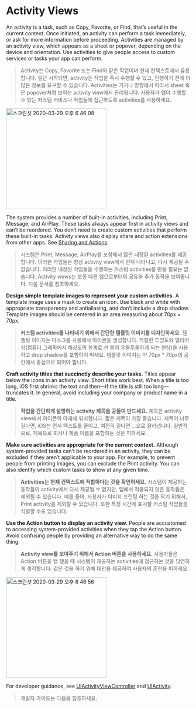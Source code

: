 # Activity Views

An activity is a task, such as Copy, Favorite, or Find, that’s useful in the current context. Once initiated, an activity can perform a task immediately, or ask for more information before proceeding. Activities are managed by an activity view, which appears as a sheet or popover, depending on the device and orientation. Use activities to give people access to custom services or tasks your app can perform.

> Activity는 Copy, Favorite 또는 Find와 같은 작업이며 현재 컨텍스트에서 유용합니다. 일단 시작되면, activity는 작업을 즉시 수행할 수 있고, 진행하기 전에 더 많은 정보를 요구할 수 있습니다. Activities는 기기나 방향에서 따라서 sheet 혹은 popover처럼 보이는 activity view에서 관리됩니다. 사용자가 앱이 수행할 수 있는 커스텀 서비스나 작업들에 접근하도록 activities를 사용하세요.

<img width="274" alt="스크린샷 2020-03-29 오후 6 46 08" src="https://user-images.githubusercontent.com/40762111/77845960-b53bbb80-71ed-11ea-8f27-d5db40556820.png">

The system provides a number of built-in activities, including Print, Message, and AirPlay. These tasks always appear first in activity views and can’t be reordered. You don’t need to create custom activities that perform these built-in tasks. Activity views also display share and action extensions from other apps. See [Sharing and Actions](https://developer.apple.com/design/human-interface-guidelines/ios/extensions/sharing-and-actions).

> 시스템은 Print, Message, AirPlay를 포함해서 많은 내장된 activities를 제공합니다. 이러한 작업들은 항상 activity view에서 먼저 나타나고, 다시 제공될 수 없습니다. 이러한 내장된 작업들을 수행하는 커스텀 activities를 만들 필요는 없습니다. Activity views는 또한 다른 앱으로부터의 공유와 추가 동작을 보여줍니다. 다음 문서를 참조하세요.

**Design simple template images to represent your custom activities.** A template image uses a mask to create an icon. Use black and white with appropriate transparency and antialiasing, and don’t include a drop shadow. Template images should be centered in an area measuring about 70px × 70px.

> **커스텀 activities를 나타내기 위해서 간단한 템플릿 이미지를 디자인하세요.** 템플릿 이미지는 마스크를 사용해서 아이콘을 생성합니다. 적절한 투명도와 엘리어싱(컴퓨터 그래픽에서 해상도의 한계로 선 등이 우둘투둘하게 되는 현상)을 사용하고 drop shadow를 포함하지 마세요. 템플릿 이미지는 약 70px * 70px의 공간에서 중심으로 되어야 합니다.



**Craft activity titles that succinctly describe your tasks.** Titles appear below the icons in an activity view. Short titles work best. When a title is too long, iOS first shrinks the text and then—if the title is still too long—truncates it. In general, avoid including your company or product name in a title.

> **작업을 간단하게 설명하는 activity 제목을 공들여 만드세요.** 제목은 activity view에서 아이콘의 아래에 위치합니다. 짧은 제목이 가장 좋습니다. 제목이 너무 길다면, iOS는 먼저 텍스트를 줄이고, 여전히 길다면 ...으로 잘라냅니다. 일반적으로, 제목으로 회사나 제품 이름을 포함하는 것은 피하세요.



**Make sure activities are appropriate for the current context.** Although system-provided tasks can’t be reordered in an activity, they can be excluded if they aren’t applicable to your app. For example, to prevent people from printing images, you can exclude the Print activity. You can also identify which custom tasks to show at any given time.

> **Activities는 현재 컨텍스트에 적합하다는 것을 확인하세요.** 시스템이 제공하는 동작들이 activity에서 다시 제공될 수 없지만, 앱에서 적용되지 않은 동작들은 제외될 수 있습니다. 예를 들어, 사용자가 이미지 프린팅 하는 것을 막기 위해서, Print activity를 제외할 수 있습니다. 또한 특정 시간에 표시할 커스텀 작업들을 식별할 수도 있습니다.



**Use the Action button to display an activity view.** People are accustomed to accessing system-provided activities when they tap the Action button. Avoid confusing people by providing an alternative way to do the same thing.

> **Activity view를 보여주기 위해서 Action 버튼을 사용하세요.** 사용자들은 Action 버튼을 탭 했을 때 시스템이 제공하는 activities에 접근하는 것을 당연하게 생각합니다. 같은 것을 하기 위해 대안을 제공하여 사용자의 혼란을 피하세요.

<img width="274" alt="스크린샷 2020-03-29 오후 6 46 56" src="https://user-images.githubusercontent.com/40762111/77845962-b836ac00-71ed-11ea-9b27-d646a4817d42.png">

For developer guidance, see [UIActivityViewController](https://developer.apple.com/documentation/uikit/uiactivityviewcontroller) and [UIActivity](https://developer.apple.com/documentation/uikit/uiactivity).

> 개발자 가이드는 다음을 참조하세요.